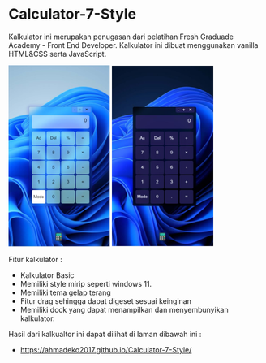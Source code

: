 # Calculator-7-Style

Kalkulator ini merupakan penugasan dari pelatihan Fresh Graduade Academy - Front End Developer. Kalkulator ini dibuat menggunakan vanilla HTML&CSS serta JavaScript. 


<img src="README/w11-light.JPG" alt="Tampilan Kalkukator Light" width="200"/>
<img src="README/w11-dark.JPG" alt="Tampilan Kalkukator Dark" width="200"/>

Fitur kalkulator :
- Kalkulator Basic
- Memiliki style mirip seperti windows 11.
- Memiliki tema gelap terang
- Fitur drag sehingga dapat digeset sesuai keinginan
- Memiliki dock yang dapat menampilkan dan menyembunyikan kalkulator.

Hasil dari kalkualtor ini dapat dilihat di laman dibawah ini :
- https://ahmadeko2017.github.io/Calculator-7-Style/
